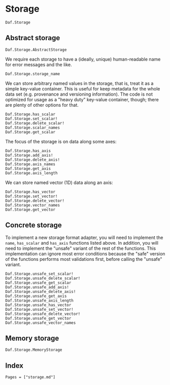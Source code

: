 # Storage

```@docs
Daf.Storage
```

## Abstract storage

```@docs
Daf.Storage.AbstractStorage
```

We require each storage to have a (ideally, unique) human-readable name for error messages and the like.

```@docs
Daf.Storage.storage_name
```

We can store arbitrary named values in the storage, that is, treat it as a simple key-value container. This is useful
for keep metadata for the whole data set (e.g. provenance and versioning information). The code is not optimized for
usage as a "heavy duty" key-value container, though; there are plenty of other options for that.

```@docs
Daf.Storage.has_scalar
Daf.Storage.set_scalar!
Daf.Storage.delete_scalar!
Daf.Storage.scalar_names
Daf.Storage.get_scalar
```

The focus of the storage is on data along some axes:

```@docs
Daf.Storage.has_axis
Daf.Storage.add_axis!
Daf.Storage.delete_axis!
Daf.Storage.axis_names
Daf.Storage.get_axis
Daf.Storage.axis_length
```

We can store named vector (1D) data along an axis:

```@docs
Daf.Storage.has_vector
Daf.Storage.set_vector!
Daf.Storage.delete_vector!
Daf.Storage.vector_names
Daf.Storage.get_vector
```

## Concrete storage

To implement a new storage format adapter, you will need to implement the `name`, `has_scalar` and `has_axis` functions
listed above. In addition, you will need to implement the "unsafe" variant of the rest of the functions. This
implementation can ignore most error conditions because the "safe" version of the functions performs most validations
first, before calling the "unsafe" variant.

```@docs
Daf.Storage.unsafe_set_scalar!
Daf.Storage.unsafe_delete_scalar!
Daf.Storage.unsafe_get_scalar
Daf.Storage.unsafe_add_axis!
Daf.Storage.unsafe_delete_axis!
Daf.Storage.unsafe_get_axis
Daf.Storage.unsafe_axis_length
Daf.Storage.unsafe_has_vector
Daf.Storage.unsafe_set_vector!
Daf.Storage.unsafe_delete_vector!
Daf.Storage.unsafe_get_vector
Daf.Storage.unsafe_vector_names
```

## Memory storage

```@docs
Daf.Storage.MemoryStorage
```

## Index

```@index
Pages = ["storage.md"]
```
